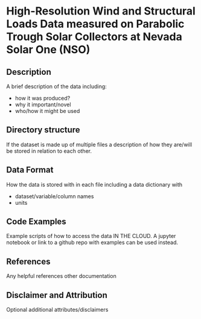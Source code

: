 # High-Resolution Wind and Structural Loads Data measured on Parabolic Trough Solar Collectors at Nevada Solar One (NSO)

## Description

A brief description of the data including:
- how it was produced?
- why it important/novel
- who/how it might be used

## Directory structure

If the dataset is made up of multiple files a description of how they are/will
be stored in relation to each other.

## Data Format

How the data is stored with in each file including a data dictionary with
- dataset/variable/column names
- units

## Code Examples

Example scripts of how to access the data IN THE CLOUD. A jupyter notebook or
link to a github repo with examples can be used instead.

## References

Any helpful references other documentation

## Disclaimer and Attribution

Optional additional attributes/disclaimers

